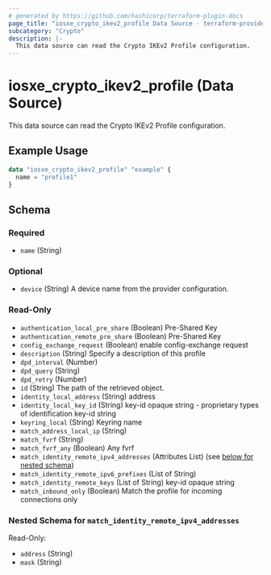 ```yaml
---
# generated by https://github.com/hashicorp/terraform-plugin-docs
page_title: "iosxe_crypto_ikev2_profile Data Source - terraform-provider-iosxe"
subcategory: "Crypto"
description: |-
  This data source can read the Crypto IKEv2 Profile configuration.
---
```


# iosxe_crypto_ikev2_profile (Data Source)

This data source can read the Crypto IKEv2 Profile configuration.

## Example Usage

```terraform
data "iosxe_crypto_ikev2_profile" "example" {
  name = "profile1"
}
```

<!-- schema generated by tfplugindocs -->
## Schema

### Required

- `name` (String)

### Optional

- `device` (String) A device name from the provider configuration.

### Read-Only

- `authentication_local_pre_share` (Boolean) Pre-Shared Key
- `authentication_remote_pre_share` (Boolean) Pre-Shared Key
- `config_exchange_request` (Boolean) enable config-exchange request
- `description` (String) Specify a description of this profile
- `dpd_interval` (Number)
- `dpd_query` (String)
- `dpd_retry` (Number)
- `id` (String) The path of the retrieved object.
- `identity_local_address` (String) address
- `identity_local_key_id` (String) key-id opaque string - proprietary types of identification key-id string
- `keyring_local` (String) Keyring name
- `match_address_local_ip` (String)
- `match_fvrf` (String)
- `match_fvrf_any` (Boolean) Any fvrf
- `match_identity_remote_ipv4_addresses` (Attributes List) (see [below for nested schema](#nestedatt--match_identity_remote_ipv4_addresses))
- `match_identity_remote_ipv6_prefixes` (List of String)
- `match_identity_remote_keys` (List of String) key-id opaque string
- `match_inbound_only` (Boolean) Match the profile for incoming connections only

<a id="nestedatt--match_identity_remote_ipv4_addresses"></a>
### Nested Schema for `match_identity_remote_ipv4_addresses`

Read-Only:

- `address` (String)
- `mask` (String)

